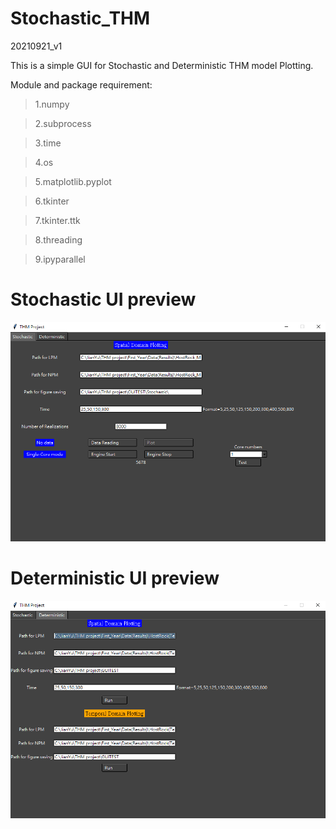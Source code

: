 # Stochastic_THM
20210921_v1


This is a simple GUI for Stochastic and Deterministic THM model Plotting.


Module and package requirement:

>1.numpy

>2.subprocess

>3.time

>4.os

>5.matplotlib.pyplot

>6.tkinter

>7.tkinter.ttk

>8.threading

>9.ipyparallel




<h1>Stochastic UI preview</h1>

![image](https://github.com/Zncl2222/Stochastic_THM/blob/main/figure/Stochastic.png)



<h1>Deterministic UI preview</h1>

![image](https://github.com/Zncl2222/Stochastic_THM/blob/main/figure/Deterministic.png)

